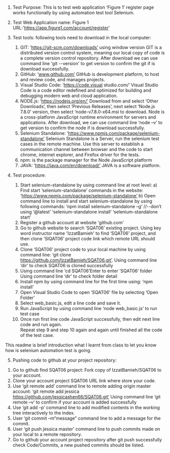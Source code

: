 1. Test Purpose: This is to test web application ‘Figure 1’ register page works functionally by using automation test tool Selenium.
 
2. Test Web Application name: Figure 1
   URL:'https://app.figure1.com/account/register'

3. Test tools: following tools need to download in the local computer:
    1) GIT: ‘https://git-scm.com/downloads’ using window version
       GIT is a distributed version control system, meaning our local copy of code is a complete version control repository. 
       After download we can use command line 'git --version' to get version to confirm the git if is download successfully.
    2) GitHub: ‘www.github.com’
       GitHub is development platform, to host and review code, and manages projects. 
    3) Visual Studio Code: ‘https://code.visual studio.com/’
       Visual Studio Code is a code editor redefined and optimized for building and debugging modern web and cloud application.
    4) NODE.js: ‘https://nodejs.org/en/’
       Download from and select ‘Other Downloads’, then select ‘Previous Releases’, next select ‘Node.js 7.8.0’ version, then select ‘node-v7.8.0-x64.msi to download.
       Node is a cross-platform JavaScript runtime environment for servers and applications. 
       After download, we can use command line ‘node –v’ to get version to confirm the node if is download successfully.
    5) Selenium Standalone: ‘https://www.npmjs.com/package/selenium-standalone’
       Selenium Standalone is a Server, run the selenium test cases in the remote machine. Use this server to establish a communication channel between browser and the code to start chrome, internet explorer, and Firefox driver for the tests.
    6) npm: is the package manager for the Node JavaScript platform
    7) JAVA: ‘https://java.com/en/download/’
       JAVA is a software platform. 

4. Test procedure:
    1) Start selenium-standalone by using command line at root level:
       a) Find start ‘selenium-standalone’ commands in the website: ‘https://www.npmjs.com/package/selenium-standalone’
       b) Open command line to install and start selenium-standalone by using following commands:
        ‘npm install selenium-standalone –g’   //--don’t using ‘@latest’
        ‘selenium-standalone install’
        ‘selenium-standalone start’
    2) Register a github account at website 'github.com'
    3) Go to github website to search ‘SQAT06’ existing project.
       Using key word instructor name 'IzzatBamieh' to find ‘SQAT06’ project, 
       and then clone ‘SIQAT06’ project code link which remote URL should use.
    4) Clone ‘SQAT06’ project code to your local machine by using command line: 
       ‘git clone  https://github.com/IzzatBamieh/SQAT06.git’. 
        Using command line ‘dir’ to check SQAT06 is cloned successfully 
    6) Using command line ‘cd SQAT06’Enter to enter ‘SQAT06’ folder
       Using command line ‘dir’ to check folder detail
    7) Install npm by using command line for the first time using:
       ‘npm install’
    8) Open Visual Studio Code to open ‘SQAT06’ file by selecting ‘Open Folder’
    9) Select web_basic.js, edit a line code and save it. 
    10) Run JavaScript by using command line ‘node web_basic.js’ to run test case
    11) Once run first line code JavaScript successfully, 
        then edit next line code and run again.     
        Repeat step 9 and step 10 again and again until finished all the code of the test case.
   
This readme is brief introduction what I learnt from class to let you know how is selenium automation test is going.

5. Pushing code to github at your project repository:
 1) Go to github find SQAT06 project:
   Fork copy of IzzatBamieh/SQAT06 to your account.
 2) Clone your account project SQAT06 URL link where store your code.
 3) Use ‘git remote add’ command line to remote adding origin master account:
    ‘git remote add jessica https://github.com/jessicashen66/SQAT06.git’
    Using command line ‘git remote –v’ 
    to confirm if your account is added successfully
 4) Use ‘git add –p’ command line to add modified contents
    in the working tree interactively to the index.
 5) User ‘git commit –m“message” command line to add a message for the commit.
 6) User ‘git push jessica master’ command line to push commits made on your local 
    to a remote repository.  
 7) Go to github your account project repository after git push successfully  
    check Code/Commits, a new pushed commits should be listed.
